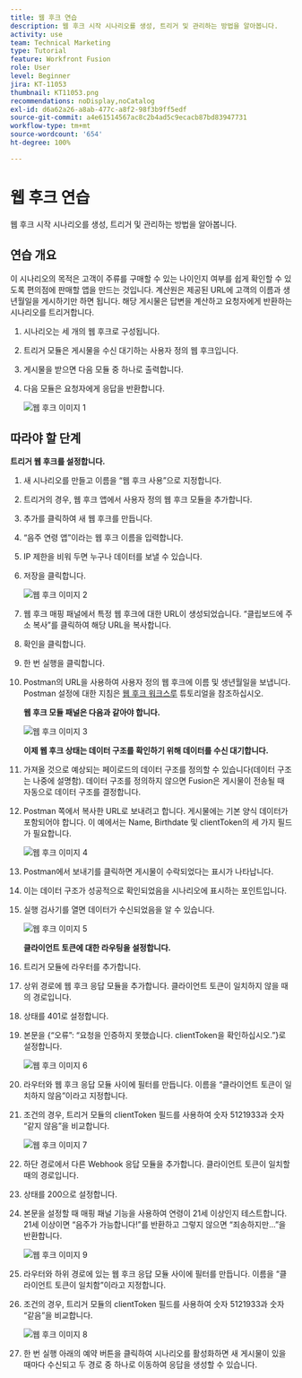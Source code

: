 ```yaml
---
title: 웹 후크 연습
description: 웹 후크 시작 시나리오를 생성, 트리거 및 관리하는 방법을 알아봅니다.
activity: use
team: Technical Marketing
type: Tutorial
feature: Workfront Fusion
role: User
level: Beginner
jira: KT-11053
thumbnail: KT11053.png
recommendations: noDisplay,noCatalog
exl-id: d6a62a26-a8ab-477c-a8f2-98f3b9ff5edf
source-git-commit: a4e61514567ac8c2b4ad5c9ecacb87bd83947731
workflow-type: tm+mt
source-wordcount: '654'
ht-degree: 100%

---
```


# 웹 후크 연습

웹 후크 시작 시나리오를 생성, 트리거 및 관리하는 방법을 알아봅니다.

## 연습 개요

이 시나리오의 목적은 고객이 주류를 구매할 수 있는 나이인지 여부를 쉽게 확인할 수 있도록 편의점에 판매할 앱을 만드는 것입니다. 계산원은 제공된 URL에 고객의 이름과 생년월일을 게시하기만 하면 됩니다. 해당 게시물은 답변을 계산하고 요청자에게 반환하는 시나리오를 트리거합니다.

1. 시나리오는 세 개의 웹 후크로 구성됩니다.
1. 트리거 모듈은 게시물을 수신 대기하는 사용자 정의 웹 후크입니다.
1. 게시물을 받으면 다음 모듈 중 하나로 출력합니다.
1. 다음 모듈은 요청자에게 응답을 반환합니다.

   ![웹 후크 이미지 1](../12-exercises/assets/webhooks-walkthrough-1.png)

## 따라야 할 단계

**트리거 웹 후크를 설정합니다.**

1. 새 시나리오를 만들고 이름을 “웹 후크 사용”으로 지정합니다.
1. 트리거의 경우, 웹 후크 앱에서 사용자 정의 웹 후크 모듈을 추가합니다.
1. 추가를 클릭하여 새 웹 후크를 만듭니다.
1. “음주 연령 앱”이라는 웹 후크 이름을 입력합니다.
1. IP 제한을 비워 두면 누구나 데이터를 보낼 수 있습니다.
1. 저장을 클릭합니다.


   ![웹 후크 이미지 2](../12-exercises/assets/webhooks-walkthrough-2.png)

1. 웹 후크 매핑 패널에서 특정 웹 후크에 대한 URL이 생성되었습니다. “클립보드에 주소 복사”를 클릭하여 해당 URL을 복사합니다.
1. 확인을 클릭합니다.
1. 한 번 실행을 클릭합니다.
1. Postman의 URL을 사용하여 사용자 정의 웹 후크에 이름 및 생년월일을 보냅니다. Postman 설정에 대한 지침은 [웹 후크 워크스루](https://experienceleague.adobe.com/docs/workfront-learn/tutorials-workfront/fusion/beyond-basic-modules/webhooks-walkthrough.html?lang=ko-KR) 튜토리얼을 참조하십시오.

   **웹 후크 모듈 패널은 다음과 같아야 합니다.**

   ![웹 후크 이미지 3](../12-exercises/assets/webhooks-walkthrough-3.png)

   **이제 웹 후크 상태는 데이터 구조를 확인하기 위해 데이터를 수신 대기합니다.**

1. 가져올 것으로 예상되는 페이로드의 데이터 구조를 정의할 수 있습니다(데이터 구조는 나중에 설명함). 데이터 구조를 정의하지 않으면 Fusion은 게시물이 전송될 때 자동으로 데이터 구조를 결정합니다.
1. Postman 쪽에서 복사한 URL로 보내려고 합니다. 게시물에는 기본 양식 데이터가 포함되어야 합니다. 이 예에서는 Name, Birthdate 및 clientToken의 세 가지 필드가 필요합니다.

   ![웹 후크 이미지 4](../12-exercises/assets/webhooks-walkthrough-4.png)

1. Postman에서 보내기를 클릭하면 게시물이 수락되었다는 표시가 나타납니다.
1. 이는 데이터 구조가 성공적으로 확인되었음을 시나리오에 표시하는 포인트입니다.
1. 실행 검사기를 열면 데이터가 수신되었음을 알 수 있습니다.

   ![웹 후크 이미지 5](../12-exercises/assets/webhooks-walkthrough-5.png)

   **클라이언트 토큰에 대한 라우팅을 설정합니다.**

1. 트리거 모듈에 라우터를 추가합니다.
1. 상위 경로에 웹 후크 응답 모듈을 추가합니다. 클라이언트 토큰이 일치하지 않을 때의 경로입니다.
1. 상태를 401로 설정합니다.
1. 본문을 {“오류”: “요청을 인증하지 못했습니다. clientToken을 확인하십시오.”}로 설정합니다.

   ![웹 후크 이미지 6](../12-exercises/assets/webhooks-walkthrough-6.png)

1. 라우터와 웹 후크 응답 모듈 사이에 필터를 만듭니다. 이름을 “클라이언트 토큰이 일치하지 않음”이라고 지정합니다.
1. 조건의 경우, 트리거 모듈의 clientToken 필드를 사용하여 숫자 5121933과 숫자 “같지 않음”을 비교합니다.

   ![웹 후크 이미지 7](../12-exercises/assets/webhooks-walkthrough-7.png)

1. 하단 경로에서 다른 Webhook 응답 모듈을 추가합니다. 클라이언트 토큰이 일치할 때의 경로입니다.
1. 상태를 200으로 설정합니다.
1. 본문을 설정할 때 매핑 패널 기능을 사용하여 연령이 21세 이상인지 테스트합니다. 21세 이상이면 “음주가 가능합니다!”를 반환하고 그렇지 않으면 “죄송하지만...”을 반환합니다.

   ![웹 후크 이미지 9](../12-exercises/assets/webhooks-walkthrough-9.png)

1. 라우터와 하위 경로에 있는 웹 후크 응답 모듈 사이에 필터를 만듭니다. 이름을 “클라이언트 토큰이 일치함”이라고 지정합니다.
1. 조건의 경우, 트리거 모듈의 clientToken 필드를 사용하여 숫자 5121933과 숫자 “같음”을 비교합니다.


   ![웹 후크 이미지 8](../12-exercises/assets/webhooks-walkthrough-8.png)

1. 한 번 실행 아래의 예약 버튼을 클릭하여 시나리오를 활성화하면 새 게시물이 있을 때마다 수신되고 두 경로 중 하나로 이동하여 응답을 생성할 수 있습니다.
